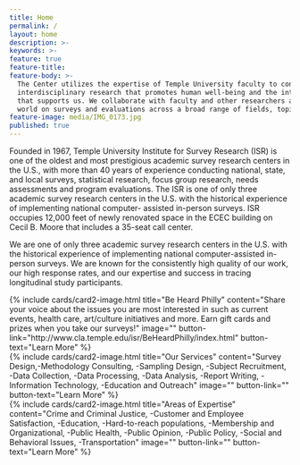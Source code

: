 ```yaml
---
title: Home
permalink: /
layout: home
description: >- 
keywords: >-
feature: true
feature-title: 
feature-body: >-
  The Center utilizes the expertise of Temple University faculty to conduct solutions-oriented
  interdisciplinary research that promotes human well-being and the integrity of the environment 
  that supports us. We collaborate with faculty and other researchers around the country and the 
  world on surveys and evaluations across a broad range of fields, topics and populations.
feature-image: media/IMG_0173.jpg
published: true
---
```

Founded in 1967, Temple University Institute for Survey Research (ISR) is one of the oldest and most prestigious academic survey research centers in the U.S., with more than 40 years of experience conducting national, state, and local surveys, statistical research, focus group research, needs assessments and program evaluations. The ISR is one of only three academic survey research centers in the U.S. with the historical experience of implementing national computer- assisted in-person surveys. ISR occupies 12,000 feet of newly renovated space in the ECEC building on Cecil B. Moore that includes a 35-seat call center. 

We are one of only three academic survey research centers in the U.S. with the historical experience of implementing national computer-assisted in-person surveys. We are known for the consistently high quality of our work, our high response rates, and our expertise and success in tracing longitudinal study participants.

<div class="row row-wide">
  <div class="col m12 l4">{% include cards/card2-image.html 
    title="Be Heard Philly" 
    content="Share your voice about the issues you are most interested in such as current events, health care, art/culture initiatives and more. Earn gift cards and prizes when you take our surveys!" 
    image="" 
    button-link="http://www.cla.temple.edu/isr/BeHeardPhilly/index.html" 
    button-text="Learn More" %}
  </div>
  <div class="row row-wide">
    <div class="col m12 l4">{% include cards/card2-image.html 
      title="Our Services" 
      content="Survey Design,-Methodology Consulting, -Sampling Design, -Subject Recruitment, -Data Collection, -Data Processing, -Data Analysis, -Report Writing, -Information Technology, -Education and Outreach" 
      image="" 
      button-link="" 
      button-text="Learn More" %}
    </div>
    <div class="row row-wide">
      <div class="col m12 l4">{% include cards/card2-image.html 
        title="Areas of Expertise" 
        content="Crime and Criminal Justice, -Customer and Employee Satisfaction, -Education, -Hard-to-reach populations, -Membership and Organizational, -Public Health, -Public Opinion, -Public Policy, -Social and Behavioral Issues, -Transportation" 
        image="" 
        button-link="" 
        button-text="Learn More" %}
      </div>
</div>
